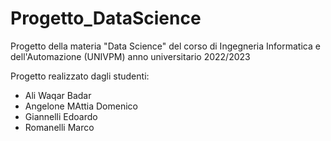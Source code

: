 # Progetto_DataScience

Progetto della materia "Data Science" del corso di Ingegneria Informatica e dell'Automazione (UNIVPM) anno universitario 2022/2023

Progetto realizzato dagli studenti:
- Ali Waqar Badar
- Angelone MAttia Domenico
- Giannelli Edoardo
- Romanelli Marco
